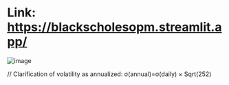 # Link:  https://blackscholesopm.streamlit.app/





![image](https://github.com/user-attachments/assets/910322e7-01e9-4793-b746-27ff15efa4f6)

// Clarification of volatility as annualized: σ(annual​)=σ(daily​) × Sqrt(252​)
